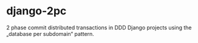 # django-2pc
2 phase commit distributed transactions in DDD Django projects using the „database per subdomain“ pattern.
